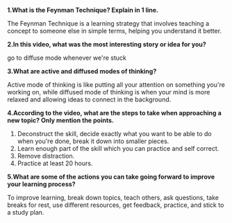 **1.What is the Feynman Technique? Explain in 1 line.**

The Feynman Technique is a learning strategy that involves teaching a concept to someone else in simple terms, helping you understand it better.


**2.In this video, what was the most interesting story or idea for you?**

go to diffuse mode whenever we're stuck 


**3.What are active and diffused modes of thinking?**

Active mode of thinking is like putting all your attention on something you're working on, while diffused mode of thinking is when your mind is more relaxed and allowing ideas to connect in the background.



**4.According to the video, what are the steps to take when approaching a new topic? Only mention the points.**

1. Deconstruct the skill, decide exactly what you want to be able to do when you're done, break it down into smaller pieces.
2. Learn enough part of the skill which you can practice and self correct.
3. Remove distraction.
4. Practice at least 20 hours.


**5.What are some of the actions you can take going forward to improve your learning process?**

To improve learning, break down topics, teach others, ask questions, take breaks for rest, use different resources, get feedback, practice, and stick to a study plan.
